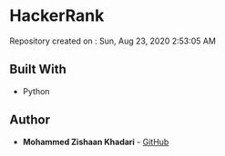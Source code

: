 # HackerRank
Repository created on : Sun, Aug 23, 2020  2:53:05 AM
## Built With
* Python
## Author
* **Mohammed Zishaan Khadari** - [GitHub](https://github.com/zishaan@26)
